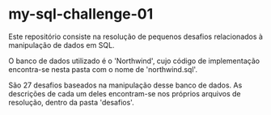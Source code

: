 # my-sql-challenge-01
Este repositório consiste na resolução de pequenos desafios relacionados à manipulação de dados em SQL.

O banco de dados utilizado é o 'Northwind', cujo código de implementação encontra-se nesta pasta com o nome de 'northwind.sql'. 

São 27 desafios baseados na manipulação desse banco de dados. As descrições de cada um deles encontram-se nos próprios arquivos de resolução, dentro da pasta 'desafios'.
